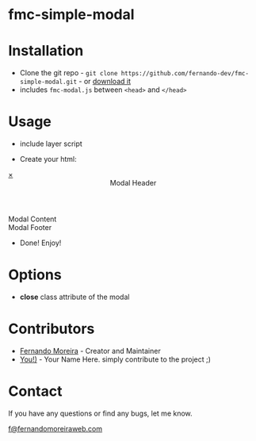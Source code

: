 fmc-simple-modal
================

Installation
============

* Clone the git repo - `git clone https://github.com/fernando-dev/fmc-simple-modal.git` - or [download it](https://github.com/fernando-dev/fmc-simple-modal/archive/master.zip)
* includes `fmc-modal.js` between `<head>` and `</head>` 


Usage
=====

* include layer script

<script>
jQuery(document).ready(function($) {
	$('.modal-click').fmcmodal();
});
</script>

* Create your html:

<div id="modal_abrir" class="fmcmodal">
    <a href="#!" class="modal-close" title="Fechar FMC Modal">×</a>
    <div class="modal-inner">
		<header class="modal-header"> Modal Header </header>
		<div class="modal-content"> Modal Content </div>
		<footer class="modal-footer"> Modal Footer </footer>
    </div>
</div>

* Done! Enjoy!

Options
=======

+ **close**
class attribute of the modal


Contributors
============
 * [Fernando Moreira](http://fernandomoreiraweb.com/) - Creator and Maintainer
 * [You!)](https://github.com/) - Your Name Here. simply contribute to the project ;)



Contact
=======

If you have any questions or find any bugs, let me know.

f@fernandomoreiraweb.com
